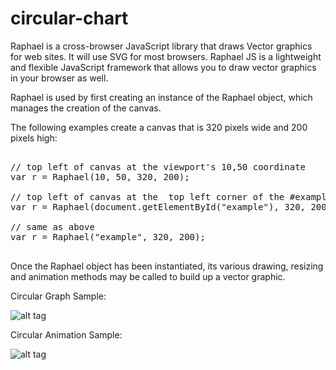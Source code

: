 # circular-chart

Raphael is a cross-browser JavaScript library that draws Vector graphics for web sites. It will use SVG for most browsers. 
Raphael JS is a lightweight and  flexible JavaScript framework that allows you to draw vector graphics in your browser as well.

Raphael is used by first creating an instance of the Raphael object, which manages the creation of the canvas. 

The following examples create a canvas that is 320 pixels wide and 200 pixels high:

<pre>

// top left of canvas at the viewport's 10,50 coordinate
var r = Raphael(10, 50, 320, 200); 

// top left of canvas at the  top left corner of the #example element (in elements where dir="ltr")
var r = Raphael(document.getElementById("example"), 320, 200);

// same as above
var r = Raphael("example", 320, 200);

</pre>

Once the Raphael object has been instantiated, its various drawing, resizing and animation methods may be called to build up a 
vector graphic.

Circular Graph Sample:

![alt tag](https://github.com/mramkumar-mani/circular-chart/blob/master/Circular-Graph.png)

Circular Animation Sample:

![alt tag](http://i.stack.imgur.com/BPEL4.png)
